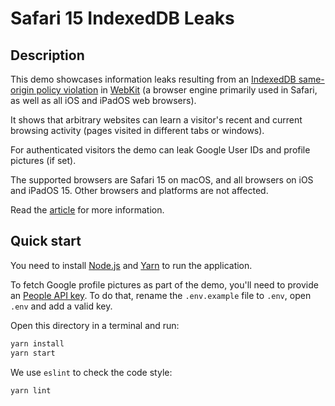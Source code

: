 # Safari 15 IndexedDB Leaks

## Description

This demo showcases information leaks resulting from an [IndexedDB same-origin policy violation](https://fingerprintjs.com/blog) in [WebKit](https://webkit.org/) (a browser engine primarily used in Safari, as well as all iOS and iPadOS web browsers).

It shows that arbitrary websites can learn a visitor's recent and current browsing activity (pages visited in different tabs or windows).

For authenticated visitors the demo can leak Google User IDs and profile pictures (if set).

The supported browsers are Safari 15 on macOS, and all browsers on iOS and iPadOS 15. Other browsers and platforms are not affected.

Read the [article](https://fingerprintjs.com/blog) for more information.

## Quick start

You need to install [Node.js](https://nodejs.org/) and [Yarn](https://yarnpkg.com/) to run the application.

To fetch Google profile pictures as part of the demo, you'll need to provide an [People API key](https://developers.google.com/people/v1/how-tos/authorizing#APIKey). To do that, rename the `.env.example` file to `.env`, open `.env` and add a valid key.

Open this directory in a terminal and run:

```bash
yarn install
yarn start
```

We use `eslint` to check the code style:

```bash
yarn lint
```
